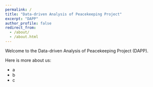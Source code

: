 ```yaml
---
permalink: /
title: "Data-driven Analysis of Peacekeeping Project"
excerpt: "DAPP"
author_profile: false
redirect_from: 
  - /about/
  - /about.html
---
```


Welcome to the Data-driven Analysis of Peacekeeping Project (DAPP).

Here is more about us:
- a
- b
- c